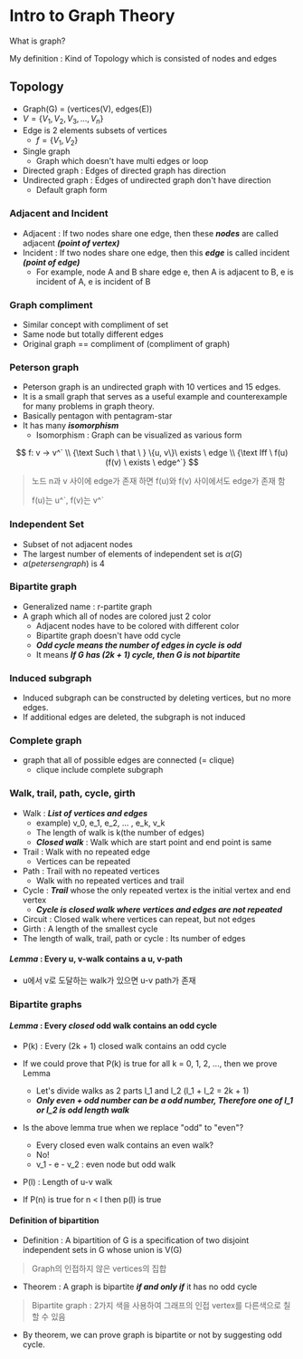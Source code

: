 # Intro to Graph Theory

What is graph?

My definition : Kind of Topology which is consisted of nodes and edges

## Topology

- Graph(G) = (vertices(V), edges(E))
- $V = \{ V_1, V_2, V_3, ..., V_n \}$
- Edge is 2 elements subsets of vertices
  - $f = \{V_1, V_2 \}$
- Single graph
  - Graph which doesn't have multi edges or loop
- Directed graph : Edges of directed graph has direction
- Undirected graph : Edges of undirected graph don't have direction
  - Default graph form

### Adjacent and Incident 

- Adjacent : If two nodes share one edge, then these ***nodes*** are called adjacent ***(point of vertex)***
- Incident : If two nodes share one edge, then this ***edge*** is called incident ***(point of edge)***
  - For example, node A and B share edge e, then A is adjacent to B, e is incident of A, e is incident of B

### Graph compliment

- Similar concept with compliment of set
- Same node but totally different edges
- Original graph == compliment of (compliment of graph)

### Peterson graph

- Peterson graph is an undirected graph with 10 vertices and 15 edges. 
- It is a small graph that serves as a useful example and counterexample for many problems in graph theory.
- Basically pentagon with pentagram-star
- It has many ***isomorphism***
  - Isomorphism : Graph can be visualized as various form

$$
f: v -> v^` \\
{\text Such \ that \ } \{u, v\}\ exists \ edge \\
{\text Iff \ f(u)(f(v) \ exists \ edge^`}
$$

> 노드 n과 v 사이에 edge가 존재 하면 f(u)와 f(v) 사이에서도 edge가 존재 함
>
> f(u)는 u^\`, f(v)는 v^\`

### Independent Set 

- Subset of not adjacent nodes
- The largest number of elements of independent set  is $\alpha(G)$
- $\alpha(petersen graph)$ is 4

### Bipartite graph

- Generalized name : r-partite graph
- A graph which all of nodes are colored just 2 color
  - Adjacent nodes have to be colored with different color
  - Bipartite graph doesn't have odd cycle
  - ***Odd cycle means the number of edges in cycle is odd***
  - It means ***If G has (2k + 1) cycle, then G is not bipartite***

### Induced subgraph

- Induced subgraph can be constructed by deleting vertices, but no more edges. 
- If additional edges are deleted, the subgraph is not induced

### Complete graph

- graph that all of possible edges are connected (= clique)
  - clique include complete subgraph

### Walk, trail, path, cycle, girth

- Walk : ***List of vertices and edges***
  - example) v_0, e_1, e_2, ... , e_k, v_k
  - The length of walk is k(the number of edges)
  - ***Closed walk*** : Walk which are start point and end point is same
- Trail : Walk with no repeated edge
  - Vertices can be repeated
- Path : Trail with no repeated vertices
  - Walk with no repeated vertices and trail
- Cycle : ***Trail*** whose the only repeated vertex is the initial vertex and end vertex
  - ***Cycle is closed walk where vertices and edges are not repeated***
- Circuit : Closed walk where vertices can repeat, but not edges
- Girth : A length of the smallest cycle
- The length of walk, trail, path or cycle : Its number of edges

#### ***Lemma*** : Every u, v-walk contains a u, v-path

- u에서 v로 도달하는 walk가 있으면 u-v path가 존재

### Bipartite graphs

#### ***Lemma*** : Every ***closed*** odd walk contains an odd cycle

- P(k) : Every (2k + 1) closed walk contains an odd cycle
- If we could prove that P(k) is true for all k = 0, 1, 2, ..., then we prove Lemma
  - Let's divide walks as 2 parts l_1 and l_2 (l_1 + l_2 = 2k + 1)
  - ***Only even + odd number can be a odd number, Therefore one of l_1 or l_2 is odd length walk***
- Is the above lemma true when we replace "odd" to "even"?
  - Every closed even walk contains an even walk?
  - No!
  - v_1 - e - v_2 : even node but odd walk

- P(l) : Length of u-v walk
- If P(n) is true for n < l then p(l) is true

#### Definition of bipartition

- Definition : A bipartition of G is a specification of two disjoint independent sets in G whose union is V(G)

> Graph의 인접하지 않은 vertices의 집합

- Theorem : A graph is bipartite ***if and only if*** it has no odd cycle

> Bipartite graph : 2가지 색을 사용하여 그래프의 인접 vertex를 다른색으로 칠할 수 있음

- By theorem, we can prove graph is bipartite or not by suggesting odd cycle.